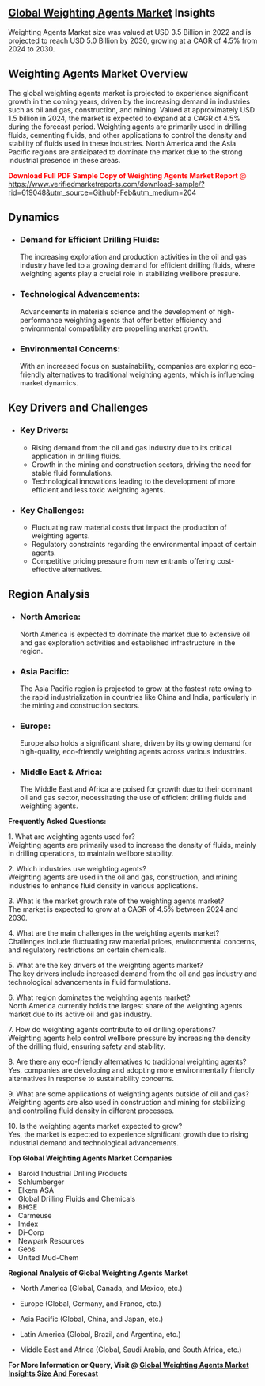 <h2><a href="https://www.verifiedmarketreports.com/download-sample/?rid=619048&amp;utm_source=Githubf&amp;utm_medium=204" target="_blank">Global Weighting Agents Market</a> Insights</h2><p>Weighting Agents Market size was valued at USD 3.5 Billion in 2022 and is projected to reach USD 5.0 Billion by 2030, growing at a CAGR of 4.5% from 2024 to 2030.</p><p> <h2>Weighting Agents Market Overview</h2> <p>The global weighting agents market is projected to experience significant growth in the coming years, driven by the increasing demand in industries such as oil and gas, construction, and mining. Valued at approximately USD 1.5 billion in 2024, the market is expected to expand at a CAGR of 4.5% during the forecast period. Weighting agents are primarily used in drilling fluids, cementing fluids, and other applications to control the density and stability of fluids used in these industries. North America and the Asia Pacific regions are anticipated to dominate the market due to the strong industrial presence in these areas.</p> <p><p><span class=""><span style="color: #ff0000;"><strong>Download Full PDF Sample Copy of Weighting Agents Market Report</strong> @ </span><a href="https://www.verifiedmarketreports.com/download-sample/?rid=619048&amp;utm_source=Githubf-Feb&amp;utm_medium=204" target="_blank">https://www.verifiedmarketreports.com/download-sample/?rid=619048&amp;utm_source=Githubf-Feb&amp;utm_medium=204</a></span></p></p> <h2>Dynamics</h2> <ul> <li><h3>Demand for Efficient Drilling Fluids:</h3> The increasing exploration and production activities in the oil and gas industry have led to a growing demand for efficient drilling fluids, where weighting agents play a crucial role in stabilizing wellbore pressure.</li> <li><h3>Technological Advancements:</h3> Advancements in materials science and the development of high-performance weighting agents that offer better efficiency and environmental compatibility are propelling market growth.</li> <li><h3>Environmental Concerns:</h3> With an increased focus on sustainability, companies are exploring eco-friendly alternatives to traditional weighting agents, which is influencing market dynamics.</li> </ul> <h2>Key Drivers and Challenges</h2> <ul> <li><h3>Key Drivers:</h3> <ul> <li>Rising demand from the oil and gas industry due to its critical application in drilling fluids.</li> <li>Growth in the mining and construction sectors, driving the need for stable fluid formulations.</li> <li>Technological innovations leading to the development of more efficient and less toxic weighting agents.</li> </ul> </li> <li><h3>Key Challenges:</h3> <ul> <li>Fluctuating raw material costs that impact the production of weighting agents.</li> <li>Regulatory constraints regarding the environmental impact of certain agents.</li> <li>Competitive pricing pressure from new entrants offering cost-effective alternatives.</li> </ul> </li> </ul> <h2>Region Analysis</h2> <ul> <li><h3>North America:</h3> North America is expected to dominate the market due to extensive oil and gas exploration activities and established infrastructure in the region.</li> <li><h3>Asia Pacific:</h3> The Asia Pacific region is projected to grow at the fastest rate owing to the rapid industrialization in countries like China and India, particularly in the mining and construction sectors.</li> <li><h3>Europe:</h3> Europe also holds a significant share, driven by its growing demand for high-quality, eco-friendly weighting agents across various industries.</li> <li><h3>Middle East & Africa:</h3> The Middle East and Africa are poised for growth due to their dominant oil and gas sector, necessitating the use of efficient drilling fluids and weighting agents.</li> </ul> <p><strong>Frequently Asked Questions:</strong></p> <p>1. What are weighting agents used for? <br> Weighting agents are primarily used to increase the density of fluids, mainly in drilling operations, to maintain wellbore stability.</p> <p>2. Which industries use weighting agents? <br> Weighting agents are used in the oil and gas, construction, and mining industries to enhance fluid density in various applications.</p> <p>3. What is the market growth rate of the weighting agents market? <br> The market is expected to grow at a CAGR of 4.5% between 2024 and 2030.</p> <p>4. What are the main challenges in the weighting agents market? <br> Challenges include fluctuating raw material prices, environmental concerns, and regulatory restrictions on certain chemicals.</p> <p>5. What are the key drivers of the weighting agents market? <br> The key drivers include increased demand from the oil and gas industry and technological advancements in fluid formulations.</p> <p>6. What region dominates the weighting agents market? <br> North America currently holds the largest share of the weighting agents market due to its active oil and gas industry.</p> <p>7. How do weighting agents contribute to oil drilling operations? <br> Weighting agents help control wellbore pressure by increasing the density of the drilling fluid, ensuring safety and stability.</p> <p>8. Are there any eco-friendly alternatives to traditional weighting agents? <br> Yes, companies are developing and adopting more environmentally friendly alternatives in response to sustainability concerns.</p> <p>9. What are some applications of weighting agents outside of oil and gas? <br> Weighting agents are also used in construction and mining for stabilizing and controlling fluid density in different processes.</p> <p>10. Is the weighting agents market expected to grow? <br> Yes, the market is expected to experience significant growth due to rising industrial demand and technological advancements.</p> </p><p><strong>Top Global Weighting Agents Market Companies</strong></p><div data-test-id=""><p><li>Baroid Industrial Drilling Products</li><li> Schlumberger</li><li> Elkem ASA</li><li> Global Drilling Fluids and Chemicals</li><li> BHGE</li><li> Carmeuse</li><li> Imdex</li><li> Di-Corp</li><li> Newpark Resources</li><li> Geos</li><li> United Mud-Chem</li></p><div><strong>Regional Analysis of&nbsp;Global Weighting Agents Market</strong></div><ul><li dir="ltr"><p dir="ltr">North America&nbsp;(Global, Canada, and Mexico, etc.)</p></li><li dir="ltr"><p dir="ltr">Europe (Global, Germany, and France, etc.)</p></li><li dir="ltr"><p dir="ltr">Asia Pacific&nbsp;(Global, China, and Japan, etc.)</p></li><li dir="ltr"><p dir="ltr">Latin America&nbsp;(Global, Brazil, and Argentina, etc.)</p></li><li dir="ltr">Middle East and Africa&nbsp;(Global, Saudi Arabia, and South Africa, etc.)</li></ul><p><strong>For More Information or Query, Visit @&nbsp;</strong><strong><a href="https://www.verifiedmarketreports.com/product/weighting-agents-market/?utm_source=Githubf&amp;utm_medium=204" target="_blank">Global Weighting Agents Market Insights Size And Forecast</a></strong></p></div>
